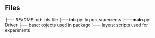 ## Files
├── README.md: this file
├── __init__.py: Import statements
├── __main__.py: Driver
├── base: objects used in package
└── layers: scripts used for experiments
